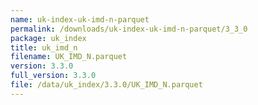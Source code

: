 ```yaml
---
name: uk-index-uk-imd-n-parquet
permalink: /downloads/uk-index-uk-imd-n-parquet/3_3_0
package: uk_index
title: uk_imd_n
filename: UK_IMD_N.parquet
version: 3.3.0
full_version: 3.3.0
file: /data/uk_index/3.3.0/UK_IMD_N.parquet
---
```

